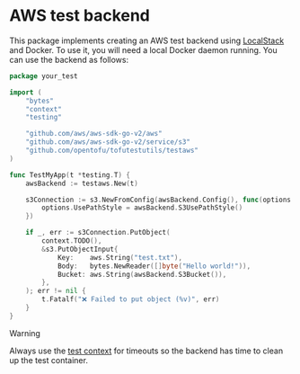 # AWS test backend

This package implements creating an AWS test backend using [LocalStack](https://www.localstack.cloud/) and Docker. To use it, you will need a local Docker daemon running. You can use the backend as follows:

```go
package your_test

import (
	"bytes"
	"context"
	"testing"

	"github.com/aws/aws-sdk-go-v2/aws"
	"github.com/aws/aws-sdk-go-v2/service/s3"
	"github.com/opentofu/tofutestutils/testaws"
)

func TestMyApp(t *testing.T) {
	awsBackend := testaws.New(t)

	s3Connection := s3.NewFromConfig(awsBackend.Config(), func(options *s3.Options) {
		options.UsePathStyle = awsBackend.S3UsePathStyle()
	})

	if _, err := s3Connection.PutObject(
		context.TODO(),
		&s3.PutObjectInput{
			Key:    aws.String("test.txt"),
			Body:   bytes.NewReader([]byte("Hello world!")),
			Bucket: aws.String(awsBackend.S3Bucket()),
		},
	); err != nil {
		t.Fatalf("❌ Failed to put object (%v)", err)
	}
}
```

> [!WARNING]
> Always use the [test context](../testcontext) for timeouts so the backend has time to clean up the test container.